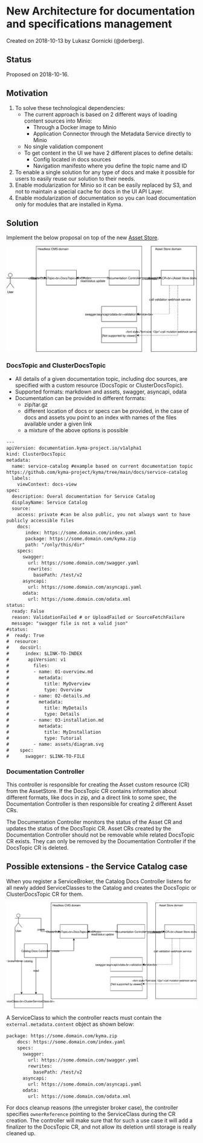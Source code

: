 # New Architecture for documentation and specifications management

Created on 2018-10-13 by Lukasz Gornicki (@derberg).

## Status

Proposed on 2018-10-16.

## Motivation

1. To solve these technological dependencies:
   - The current approach is based on 2 different ways of loading content sources into Minio:
     - Through a Docker image to Minio
     - Application Connector through the Metadata Service directly to Minio
   - No single validation component
   - To get content in the UI we have 2 different places to define details:
     - Config located in docs sources
     - Navigation manifesto where you define the topic name and ID
2. To enable a single solution for any type of docs and make it possible for users to easily reuse our solution to their needs.
3. Enable modularization for Minio so it can be easily replaced by S3, and not to maintain a special cache for docs in the UI API Layer.
4. Enable modularization of documentation so you can load documentation only for modules that are installed in Kyma.

## Solution

Implement the below proposal on top of the new [Asset Store](https://github.com/kyma-project/community/blob/main/sig-and-wg/sig-core/proposals/asset-store-proposal.md).

![](assets/main-arch.svg)

### DocsTopic and ClusterDocsTopic
- All details of a given documentation topic, including doc sources, are specified with a custom resource (DocsTopic or ClusterDocsTopic).
- Supported formats: markdown and assets, swagger, asyncapi, odata
- Documentation can be provided in different formats:
  - zip/tar.gz
  - different location of docs or specs can be provided, in the case of docs and assets you point to an index with names of the files available under a given link
  - a mixture of the above options is possible

```
---
apiVersion: documentation.kyma-project.io/v1alpha1
kind: ClusterDocsTopic
metadata:
  name: service-catalog #example based on current documentation topic https://github.com/kyma-project/kyma/tree/main/docs/service-catalog
  labels:
    viewContext: docs-view
spec:
  description: Overal documentation for Service Catalog
  displayName: Service Catalog
  source:
    access: private #can be also public, you not always want to have publicly accessible files
    docs:
       index: https://some.domain.com/index.yaml
       package: https://some.domain.com/kyma.zip
       path: "/only/this/dir"
    specs:
      swagger:
        url: https://some.domain.com/swagger.yaml
        rewrites:
          basePath: /test/v2
      asyncapi:
        url: https://some.domain.com/asyncapi.yaml
      odata:
        url: https://some.domain.com/odata.xml
status:
  ready: False
  reason: ValidationFailed # or UploadFailed or SourceFetchFailure
  message: "swagger file is not a valid json"
#status:
#  ready: True
#  resource:
#    docsUrl:
#      index: $LINK-TO-INDEX
#       apiVersion: v1
#         files:
#         - name: 01-overview.md
#           metadata:
#             title: MyOverview
#             type: Overview
#         - name: 02-details.md
#           metadata:
#             title: MyDetails
#             type: Details
#         - name: 03-installation.md
#           metadata:
#             title: MyInstallation
#             type: Tutorial
#         - name: assets/diagram.svg
#    spec:
#      swagger: $LINK-TO-FILE
```

### Documentation Controller

This controller is responsible for creating the Asset custom resource (CR) from the AssetStore. If the DocsTopic CR contains information about different formats, like docs in zip, and a direct link to some spec, the Documentation Controller is then responsible for creating 2 different Asset CRs.

The Documentation Controller monitors the status of the Asset CR and updates the status of the DocsTopic CR.
Asset CRs created by the Documentation Controller should not be removable while related DocsTopic CR exists. They can only be removed by the Documentation Controller if the DocsTopic CR is deleted.

## Possible extensions - the Service Catalog case

When you register a ServiceBroker, the Catalog Docs Controller listens for all newly added ServiceClasses to the Catalog and creates the DocsTopic or ClusterDocsTopic CR for them.

![](assets/main-arch-catalog.svg)

A ServiceClass to which the controller reacts must contain the `external.metadata.content` object as shown below:

```
package: https://some.domain.com/kyma.zip
    docs: https://some.domain.com/index.yaml
    specs:
      swagger:
        url: https://some.domain.com/swagger.yaml
        rewrites:
          basePath: /test/v2
      asyncapi:
        url: https://some.domain.com/asyncapi.yaml
      odata:
        url: https://some.domain.com/odata.xml
```

For docs cleanup reasons (the unregister broker case), the controller specifies `ownerReference` pointing to the ServiceClass during the CR creation. The controller will make sure that for such a use case it will add a finalizer to the DocsTopic CR, and not allow its deletion until storage is really cleaned up.
